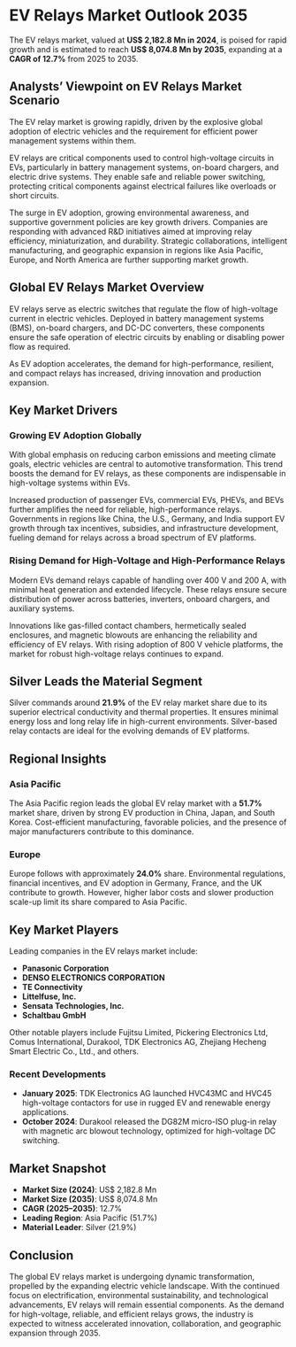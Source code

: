 
# EV Relays Market Outlook 2035

The EV relays market, valued at **US$ 2,182.8 Mn in 2024**, is poised for rapid growth and is estimated to reach **US$ 8,074.8 Mn by 2035**, expanding at a **CAGR of 12.7%** from 2025 to 2035.

## Analysts’ Viewpoint on EV Relays Market Scenario

The EV relay market is growing rapidly, driven by the explosive global adoption of electric vehicles and the requirement for efficient power management systems within them.

EV relays are critical components used to control high-voltage circuits in EVs, particularly in battery management systems, on-board chargers, and electric drive systems. They enable safe and reliable power switching, protecting critical components against electrical failures like overloads or short circuits.

The surge in EV adoption, growing environmental awareness, and supportive government policies are key growth drivers. Companies are responding with advanced R&D initiatives aimed at improving relay efficiency, miniaturization, and durability. Strategic collaborations, intelligent manufacturing, and geographic expansion in regions like Asia Pacific, Europe, and North America are further supporting market growth.

## Global EV Relays Market Overview

EV relays serve as electric switches that regulate the flow of high-voltage current in electric vehicles. Deployed in battery management systems (BMS), on-board chargers, and DC-DC converters, these components ensure the safe operation of electric circuits by enabling or disabling power flow as required.

As EV adoption accelerates, the demand for high-performance, resilient, and compact relays has increased, driving innovation and production expansion.

## Key Market Drivers

### Growing EV Adoption Globally

With global emphasis on reducing carbon emissions and meeting climate goals, electric vehicles are central to automotive transformation. This trend boosts the demand for EV relays, as these components are indispensable in high-voltage systems within EVs.

Increased production of passenger EVs, commercial EVs, PHEVs, and BEVs further amplifies the need for reliable, high-performance relays. Governments in regions like China, the U.S., Germany, and India support EV growth through tax incentives, subsidies, and infrastructure development, fueling demand for relays across a broad spectrum of EV platforms.

### Rising Demand for High-Voltage and High-Performance Relays

Modern EVs demand relays capable of handling over 400 V and 200 A, with minimal heat generation and extended lifecycle. These relays ensure secure distribution of power across batteries, inverters, onboard chargers, and auxiliary systems.

Innovations like gas-filled contact chambers, hermetically sealed enclosures, and magnetic blowouts are enhancing the reliability and efficiency of EV relays. With rising adoption of 800 V vehicle platforms, the market for robust high-voltage relays continues to expand.

## Silver Leads the Material Segment

Silver commands around **21.9%** of the EV relay market share due to its superior electrical conductivity and thermal properties. It ensures minimal energy loss and long relay life in high-current environments. Silver-based relay contacts are ideal for the evolving demands of EV platforms.

## Regional Insights

### Asia Pacific

The Asia Pacific region leads the global EV relay market with a **51.7%** market share, driven by strong EV production in China, Japan, and South Korea. Cost-efficient manufacturing, favorable policies, and the presence of major manufacturers contribute to this dominance.

### Europe

Europe follows with approximately **24.0%** share. Environmental regulations, financial incentives, and EV adoption in Germany, France, and the UK contribute to growth. However, higher labor costs and slower production scale-up limit its share compared to Asia Pacific.

## Key Market Players

Leading companies in the EV relays market include:

- **Panasonic Corporation**
- **DENSO ELECTRONICS CORPORATION**
- **TE Connectivity**
- **Littelfuse, Inc.**
- **Sensata Technologies, Inc.**
- **Schaltbau GmbH**

Other notable players include Fujitsu Limited, Pickering Electronics Ltd, Comus International, Durakool, TDK Electronics AG, Zhejiang Hecheng Smart Electric Co., Ltd., and others.

### Recent Developments

- **January 2025**: TDK Electronics AG launched HVC43MC and HVC45 high-voltage contactors for use in rugged EV and renewable energy applications.
- **October 2024**: Durakool released the DG82M micro-ISO plug-in relay with magnetic arc blowout technology, optimized for high-voltage DC switching.

## Market Snapshot

- **Market Size (2024)**: US$ 2,182.8 Mn
- **Market Size (2035)**: US$ 8,074.8 Mn
- **CAGR (2025–2035)**: 12.7%
- **Leading Region**: Asia Pacific (51.7%)
- **Material Leader**: Silver (21.9%)

## Conclusion

The global EV relays market is undergoing dynamic transformation, propelled by the expanding electric vehicle landscape. With the continued focus on electrification, environmental sustainability, and technological advancements, EV relays will remain essential components. As the demand for high-voltage, reliable, and efficient relays grows, the industry is expected to witness accelerated innovation, collaboration, and geographic expansion through 2035.
